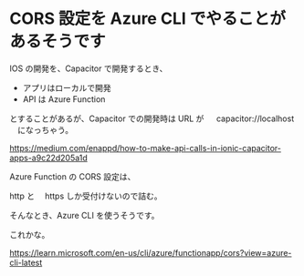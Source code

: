# CORS 設定を Azure CLI でやることがあるそうです

IOS の開発を、Capacitor で開発するとき、

- アプリはローカルで開発
- API は Azure Function

とすることがあるが、Capacitor での開発時は URL が 　 capacitor://localhost 　になっちゃう。

https://medium.com/enappd/how-to-make-api-calls-in-ionic-capacitor-apps-a9c22d205a1d

Azure Function の CORS 設定は、

http と　 https しか受付けないので詰む。

そんなとき、Azure CLI を使うそうです。

これかな。

https://learn.microsoft.com/en-us/cli/azure/functionapp/cors?view=azure-cli-latest
